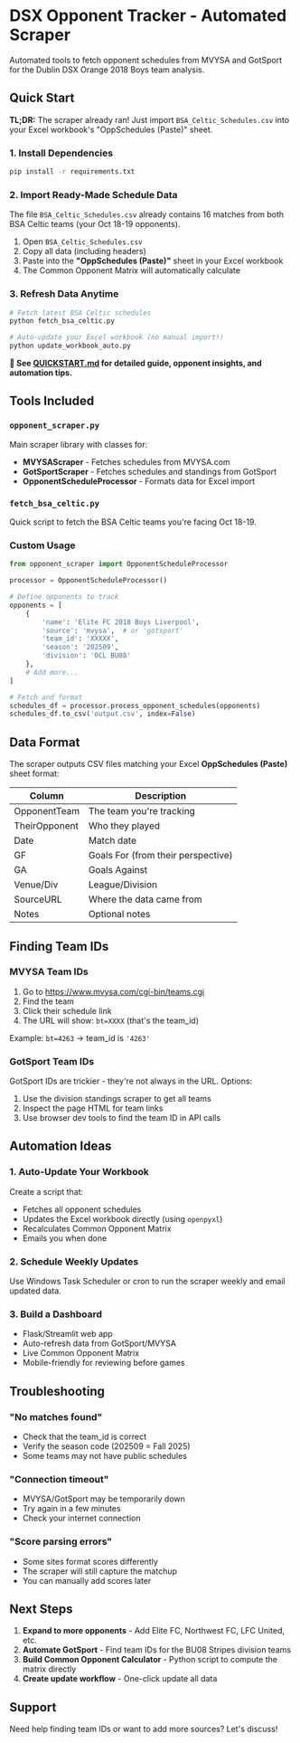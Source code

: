 # DSX Opponent Tracker - Automated Scraper

Automated tools to fetch opponent schedules from MVYSA and GotSport for the Dublin DSX Orange 2018 Boys team analysis.

## Quick Start

**TL;DR:** The scraper already ran! Just import `BSA_Celtic_Schedules.csv` into your Excel workbook's "OppSchedules (Paste)" sheet.

### 1. Install Dependencies

```bash
pip install -r requirements.txt
```

### 2. Import Ready-Made Schedule Data

The file `BSA_Celtic_Schedules.csv` already contains 16 matches from both BSA Celtic teams (your Oct 18-19 opponents).

1. Open `BSA_Celtic_Schedules.csv`
2. Copy all data (including headers)
3. Paste into the **"OppSchedules (Paste)"** sheet in your Excel workbook
4. The Common Opponent Matrix will automatically calculate

### 3. Refresh Data Anytime

```bash
# Fetch latest BSA Celtic schedules
python fetch_bsa_celtic.py

# Auto-update your Excel workbook (no manual import!)
python update_workbook_auto.py
```

**📖 See [QUICKSTART.md](QUICKSTART.md) for detailed guide, opponent insights, and automation tips.**

## Tools Included

### `opponent_scraper.py`
Main scraper library with classes for:
- **MVYSAScraper** - Fetches schedules from MVYSA.com
- **GotSportScraper** - Fetches schedules and standings from GotSport
- **OpponentScheduleProcessor** - Formats data for Excel import

### `fetch_bsa_celtic.py`
Quick script to fetch the BSA Celtic teams you're facing Oct 18-19.

### Custom Usage

```python
from opponent_scraper import OpponentScheduleProcessor

processor = OpponentScheduleProcessor()

# Define opponents to track
opponents = [
    {
        'name': 'Elite FC 2018 Boys Liverpool',
        'source': 'mvysa',  # or 'gotsport'
        'team_id': 'XXXXX',
        'season': '202509',
        'division': 'OCL BU08'
    },
    # Add more...
]

# Fetch and format
schedules_df = processor.process_opponent_schedules(opponents)
schedules_df.to_csv('output.csv', index=False)
```

## Data Format

The scraper outputs CSV files matching your Excel **OppSchedules (Paste)** sheet format:

| Column | Description |
|--------|-------------|
| OpponentTeam | The team you're tracking |
| TheirOpponent | Who they played |
| Date | Match date |
| GF | Goals For (from their perspective) |
| GA | Goals Against |
| Venue/Div | League/Division |
| SourceURL | Where the data came from |
| Notes | Optional notes |

## Finding Team IDs

### MVYSA Team IDs
1. Go to https://www.mvysa.com/cgi-bin/teams.cgi
2. Find the team
3. Click their schedule link
4. The URL will show: `bt=XXXX` (that's the team_id)

Example: `bt=4263` → team_id is `'4263'`

### GotSport Team IDs
GotSport IDs are trickier - they're not always in the URL. Options:
1. Use the division standings scraper to get all teams
2. Inspect the page HTML for team links
3. Use browser dev tools to find the team ID in API calls

## Automation Ideas

### 1. Auto-Update Your Workbook

Create a script that:
- Fetches all opponent schedules
- Updates the Excel workbook directly (using `openpyxl`)
- Recalculates Common Opponent Matrix
- Emails you when done

### 2. Schedule Weekly Updates

Use Windows Task Scheduler or cron to run the scraper weekly and email updated data.

### 3. Build a Dashboard

- Flask/Streamlit web app
- Auto-refresh data from GotSport/MVYSA
- Live Common Opponent Matrix
- Mobile-friendly for reviewing before games

## Troubleshooting

### "No matches found"
- Check that the team_id is correct
- Verify the season code (202509 = Fall 2025)
- Some teams may not have public schedules

### "Connection timeout"
- MVYSA/GotSport may be temporarily down
- Try again in a few minutes
- Check your internet connection

### "Score parsing errors"
- Some sites format scores differently
- The scraper will still capture the matchup
- You can manually add scores later

## Next Steps

1. **Expand to more opponents** - Add Elite FC, Northwest FC, LFC United, etc.
2. **Automate GotSport** - Find team IDs for the BU08 Stripes division teams
3. **Build Common Opponent Calculator** - Python script to compute the matrix directly
4. **Create update workflow** - One-click update all data

## Support

Need help finding team IDs or want to add more sources? Let's discuss!

